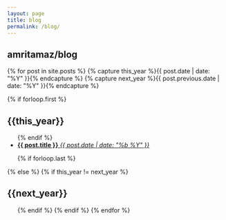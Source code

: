 ```yaml
---
layout: page
title: blog
permalink: /blog/
---
```

<section id="intro">
<h2>amritamaz/blog</h2>
</section>

{% for post in site.posts  %}
{% capture this_year %}{{ post.date | date: "%Y" }}{% endcapture %}
{% capture next_year %}{{ post.previous.date | date: "%Y" }}{% endcapture %}

{% if forloop.first %}
<div class="textspace">
<aside><h2 id="{{ this_year }}-ref">{{this_year}}</h2></aside>
<div>
<ul class="tablelist">
{% endif %}

<li><a href="{{ post.url | prepend: site.baseurl }}"><b class="label">{{ post.title }}</b>
<em class="detail">{{ post.date | date: "%b %Y" }}</em>
</a>
</li>

{% if forloop.last %}
</ul>
</div>
</div>
{% else %}
{% if this_year != next_year %}
</ul>
</div>
<div class="textspace">
<aside><h2 id="{{ next_year }}-ref">{{next_year}}</h2></aside>
<div>
<ul class="tablelist">
{% endif %}
{% endif %}
{% endfor %}
